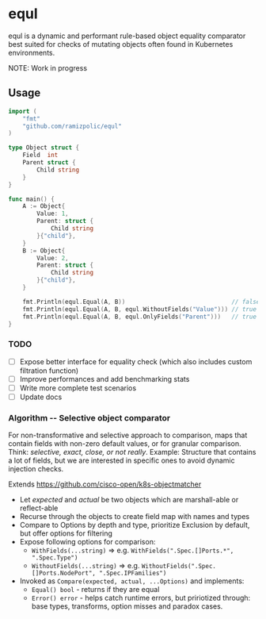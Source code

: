 # equl
equl is a dynamic and performant rule-based object equality comparator best suited for checks of mutating objects often
found in Kubernetes environments.

NOTE: Work in progress

## Usage
```go
import (
	"fmt"
	"github.com/ramizpolic/equl"
)

type Object struct {
	Field  int
	Parent struct {
		Child string
	}
}

func main() {
	A := Object{
		Value: 1,
		Parent: struct {
			Child string
		}{"child"},
	}
	B := Object{
		Value: 2,
		Parent: struct {
			Child string
		}{"child"},
	}

	fmt.Println(equl.Equal(A, B))                              // false
	fmt.Println(equl.Equal(A, B, equl.WithoutFields("Value"))) // true
	fmt.Println(equl.Equal(A, B, equl.OnlyFields("Parent")))   // true
}
```

### TODO
- [ ] Expose better interface for equality check (which also includes custom filtration function)
- [ ] Improve performances and add benchmarking stats
- [ ] Write more complete test scenarios
- [ ] Update docs

### Algorithm -- Selective object comparator
For non-transformative and selective approach to comparison, maps that contain fields with non-zero default values,
or for granular comparison.
Think: _selective, exact, close, or not really_.
Example: Structure that contains a lot of fields, but we are interested in specific ones to avoid dynamic injection checks.

Extends https://github.com/cisco-open/k8s-objectmatcher

- Let _expected_ and _actual_ be two objects which are marshall-able or reflect-able
- Recurse through the objects to create field map with names and types
- Compare to Options by depth and type, prioritize Exclusion by default, but offer options for filtering
- Expose following options for comparison:
    - `WithFields(...string)` => e.g. `WithFields(".Spec.[]Ports.*", ".Spec.Type")`
    - `WithoutFields(...string)` => e.g. `WithoutFields(".Spec.[]Ports.NodePort", ".Spec.IPFamilies")`
- Invoked as `Compare(expected, actual, ...Options)` and implements:
    - `Equal() bool` - returns if they are equal
    - `Error() error` - helps catch runtime errors, but pririotized through: base types, transforms, option misses and paradox cases.
